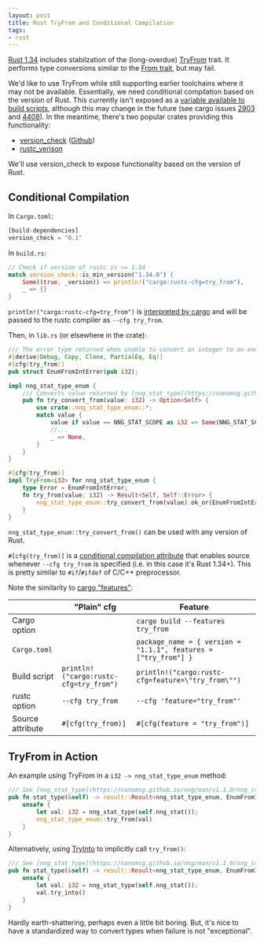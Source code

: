 ```yaml
---
layout: post
title: Rust TryFrom and Conditional Compilation
tags:
- rust
---
```


[Rust 1.34](https://blog.rust-lang.org/2019/04/11/Rust-1.34.0.html) includes stabilzation of the (long-overdue) [TryFrom](https://doc.rust-lang.org/std/convert/trait.TryFrom.html) trait.  It performs type conversions similar to the [From trait](https://doc.rust-lang.org/std/convert/trait.From.html), but may fail.

We'd like to use TryFrom while still supporting earlier toolchains where it may not be available.  Essentially, we need conditional compilation based on the version of Rust.  This currently isn't exposed as a [variable available to build scripts](https://doc.rust-lang.org/cargo/reference/environment-variables.html), although this may change in the future (see cargo issues [2903](https://github.com/rust-lang/cargo/issues/2903) and [4408](https://github.com/rust-lang/cargo/issues/4408)).  In the meantime, there's two popular crates providing this functionality:
- [version_check](https://crates.io/crates/version_check) ([Github](https://github.com/SergioBenitez/version_check))
- [rustc_verison](https://crates.io/crates/rustc_version)

We'll use version_check to expose functionality based on the version of Rust.

## Conditional Compilation

In `Cargo.toml`:
```rust
[build-dependencies]
version_check = "0.1"
```

In `build.rs`:
```rust
// Check if version of rustc is >= 1.34
match version_check::is_min_version("1.34.0") {
    Some((true, _version)) => println!("cargo:rustc-cfg=try_from"),
    _ => {}
}
```

`println!("cargo:rustc-cfg=try_from")` is [interpreted by cargo](https://doc.rust-lang.org/cargo/reference/build-scripts.html#outputs-of-the-build-script) and will be passed to the rustc compiler as `--cfg try_from`.


Then, in `lib.rs` (or elsewhere in the crate):
```rust
/// The error type returned when unable to convert an integer to an enum value.
#[derive(Debug, Copy, Clone, PartialEq, Eq)]
#[cfg(try_from)]
pub struct EnumFromIntError(pub i32);

impl nng_stat_type_enum {
    /// Converts value returned by [nng_stat_type](https://nanomsg.github.io/nng/man/v1.1.0/nng_stat_type.3) into `nng_stat_type_enum`.
    pub fn try_convert_from(value: i32) -> Option<Self> {
        use crate::nng_stat_type_enum::*;
        match value {
            value if value == NNG_STAT_SCOPE as i32 => Some(NNG_STAT_SCOPE),
            //...
            _ => None,
        }
    }
}

#[cfg(try_from)]
impl TryFrom<i32> for nng_stat_type_enum {
    type Error = EnumFromIntError;
    fn try_from(value: i32) -> Result<Self, Self::Error> {
        nng_stat_type_enum::try_convert_from(value).ok_or(EnumFromIntError(value))
    }
}
```

`nng_stat_type_enum::try_convert_from()` can be used with any version of Rust.

`#[cfg(try_from)]` is a [conditional compilation attribute](https://doc.rust-lang.org/reference/conditional-compilation.html) that enables source whenever `--cfg try_from` is specified (i.e. in this case it's Rust 1.34+).  This is pretty similar to `#if`/`#ifdef` of C/C++ preprocessor.

Note the similarity to [cargo "features"](https://doc.rust-lang.org/cargo/reference/manifest.html#the-features-section):

| | "Plain" cfg | Feature
|-|-|-
| Cargo option | | `cargo build --features try_from`
| `Cargo.toml` | | `package_name = { version = "1.1.1", features = ["try_from"] }`
| Build script | `println!("cargo:rustc-cfg=try_from")` | `println!("cargo:rustc-cfg=feature=\"try_from\"")`
| rustc option | `--cfg try_from` | `--cfg 'feature="try_from"'`
| Source attribute | `#[cfg(try_from)]` | `#[cfg(feature = "try_from")]`

## TryFrom in Action

An example using TryFrom in a `i32 -> nng_stat_type_enum` method:
```rust
/// See [nng_stat_type](https://nanomsg.github.io/nng/man/v1.1.0/nng_stat_type.3).
pub fn stat_type(&self) -> result::Result<nng_stat_type_enum, EnumFromIntError> {
    unsafe {
        let val: i32 = nng_stat_type(self.nng_stat());
        nng_stat_type_enum::try_from(val)
    }
}
```

Alternatively, using [TryInto](https://doc.rust-lang.org/std/convert/trait.TryInto.html) to implicitly call `try_from()`:
```rust
/// See [nng_stat_type](https://nanomsg.github.io/nng/man/v1.1.0/nng_stat_type.3).
pub fn stat_type(&self) -> result::Result<nng_stat_type_enum, EnumFromIntError> {
    unsafe {
        let val: i32 = nng_stat_type(self.nng_stat());
        val.try_into()
    }
}
```

Hardly earth-shattering, perhaps even a little bit boring.  But, it's nice to have a standardized way to convert types when failure is not "exceptional".
